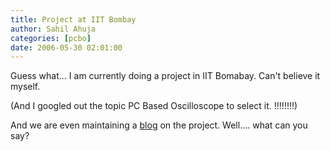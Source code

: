 ```yaml
---
title: Project at IIT Bombay
author: Sahil Ahuja
categories: [pcbo]
date: 2006-05-30 02:01:00
---
```


Guess what...
I am currently doing a project in IIT Bomabay. Can't believe it myself.

(And I googled out the topic PC Based Oscilloscope to select it.  !!!!!!!!)

And we are even maintaining a [blog](http://pcbasedoscilloscope.blogspot.com) on the project. Well.... what can you say?